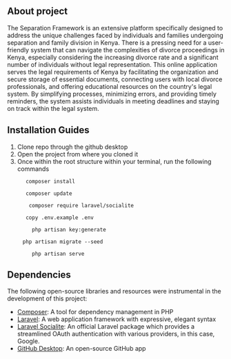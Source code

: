 ## About project

The Separation Framework is an extensive platform specifically designed to address the unique challenges faced by individuals and families undergoing separation and family division in Kenya. There is a pressing need for a user-friendly system that can navigate the complexities of divorce proceedings in Kenya, especially considering the increasing divorce rate and a significant number of individuals without legal representation. This online application serves the legal requirements of Kenya by facilitating the organization and secure storage of essential documents, connecting users with local divorce professionals, and offering educational resources on the country's legal system. By simplifying processes, minimizing errors, and providing timely reminders, the system assists individuals in meeting deadlines and staying on track within the legal system.

## Installation Guides
1. Clone repo through the github desktop
2. Open the project from where you cloned it
3. Once within the root structure within your terminal, run the following commands
 ```shell
       composer install
 ```
  ```shell
        composer update
 ```
 ``` shell
        composer require laravel/socialite
``` 
   
  ``` shell
        copy .env.example .env
  ```
```shell
        php artisan key:generate
```
```shell
     php artisan migrate --seed
```   
   
``` shell
        php artisan serve
```

## Dependencies

The following open-source libraries and resources were instrumental in the development of this project:

- [Composer](https://getcomposer.org/): A tool for dependency management in PHP
- [Laravel](https://laravel.com/): A web application framework with expressive, elegant syntax
- [Laravel Socialite](https://laravel.com/docs/socialite): An official Laravel package which provides a streamlined
  OAuth authentication with various providers, in this case, Google.
- [GitHub Desktop](https://desktop.github.com/): An open-source GitHub app

   
